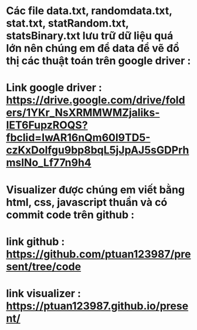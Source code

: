 # Các file data.txt, randomdata.txt, stat.txt, statRandom.txt, statsBinary.txt lưu trữ dữ liệu quá lớn nên chúng em để data để vẽ đồ thị các thuật toán trên google driver : 
# Link google driver : https://drive.google.com/drive/folders/1YKr_NsXRMMWMZjaliks-IET6FupzROQS?fbclid=IwAR16nQm60l9TD5-czKxDolfgu9bp8bqL5jJpAJ5sGDPrhmslNo_Lf77n9h4
# Visualizer được chúng em viết bằng html, css, javascript thuần và có commit code trên github :
# link github : https://github.com/ptuan123987/present/tree/code
# link visualizer : https://ptuan123987.github.io/present/ 